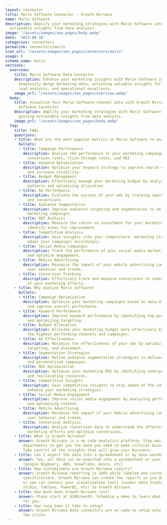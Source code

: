 ```yaml
---
layout: connector
title: Marin Software Connector - Growth Nirvana
name: Marin Software
description: Amplify your marketing strategies with Marin Software integration, gaining
  actionable insights from data analysis.
image: "/assets/images/seo_pages/body.webp"
date: '2023-09-18'
categories: connectors
permalink: connectors/marin
icon_url: "/assets/images/seo_pages/connectors/marin"
usage: 0
schema_name: marin
sections:
  overview:
    title: Marin Software Data Connector
    description: Enhance your marketing insights with Marin Software integration.
      Seamlessly merge marketing data, unlocking valuable insights for campaign strategies,
      lead analysis, and operational excellence.
    image_url: "/assets/images/seo_pages/overview.webp"
  body:
    title: Visualize Your Marin Software channel data with Growth Nirvana's Marin
      Software Connector
    description: Amplify your marketing strategies with Marin Software integration,
      gaining actionable insights from data analysis.
    image_url: "/assets/images/seo_pages/body.webp"
  faq:
    title: FAQs
    questions:
    - title: What are the most popular metrics in Marin Software to analyze?
      bullets:
      - title: Campaign Performance
        description: Analyze the performance of your marketing campaigns, including
          conversion rates, click-through rates, and ROI.
      - title: Keyword Optimization
        description: Optimize your keyword strategy to improve search engine rankings
          and increase visibility.
      - title: Budget Management
        description: Effectively manage your marketing budget by analyzing spending
          patterns and optimizing allocation.
      - title: Ad Performance
        description: Evaluate the success of your ads by tracking impressions, clicks,
          and conversions.
      - title: Audience Segmentation
        description: Improve audience targeting and segmentation to deliver more personalized
          marketing campaigns.
      - title: ROI Analysis
        description: Measure the return on investment for your marketing efforts and
          identify areas for improvement.
      - title: Competitive Analysis
        description: Gain insights into your competitors' marketing strategies and
          adapt your campaigns accordingly.
      - title: Social Media Campaigns
        description: Track the performance of your social media marketing campaigns
          and optimize engagement.
      - title: Mobile Advertising
        description: Maximize the impact of your mobile advertising campaigns by analyzing
          user behavior and trends.
      - title: Conversion Tracking
        description: Effectively track and measure conversions to understand the effectiveness
          of your marketing efforts.
    - title: Why analyze Marin Software?
      bullets:
      - title: Campaign Optimization
        description: Optimize your marketing campaigns based on data-driven insights
          and improve overall performance.
      - title: Keyword Performance
        description: Improve keyword performance by identifying top-performing keywords
          and optimizing targeting.
      - title: Budget Allocation
        description: Allocate your marketing budget more effectively by identifying
          the highest performing channels and campaigns.
      - title: Ad Effectiveness
        description: Maximize the effectiveness of your ads by optimizing ad copy,
          targeting, and placement.
      - title: Segmentation Strategies
        description: Refine audience segmentation strategies to deliver more targeted
          and personalized campaigns.
      - title: ROI Optimization
        description: Optimize your marketing ROI by identifying underperforming campaigns
          and reallocating resources.
      - title: Competitive Insights
        description: Gain competitive insights to stay ahead of the competition and
          enhance your marketing strategies.
      - title: Social Media Engagement
        description: Improve social media engagement by analyzing performance metrics
          and optimizing content.
      - title: Mobile Advertising
        description: Maximize the impact of your mobile advertising campaigns by analyzing
          user behavior and trends.
      - title: Conversion Analysis
        description: Analyze conversion data to understand the effectiveness of your
          marketing efforts and optimize conversions.
    - title: What is Growth Nirvana?
      answer: Growth Nirvana is a no code analytics platform. Stop waiting for other
        departments to get you the data you need to make critical business decisions.
        Take control of the insights that will grow your business.
    - title: Can I export the data into a spreadsheet or my data warehouse?
      answer: Yes, all data can be exported into a spreadsheet or your data warehouse
        (Google BigQuery, AWS, Snowflake, Azure, etc)
    - title: How customizable are Growth Nirvana reports?
      answer: Growth Nirvana reporting is 100% white labeled and customized to your
        specifications. Growth Nirvana can create the reports so you don’t have to
        or you can connect your visualization tools (Looker Data Studio/Google Data
        Studio, Tableau, PowerBI, etc) to Growth Nirvana.
    - title: How much does Growth Nirvana cost?
      answer: Plans start at $200/month. Schedule a demo to learn what plan is best
        for you.
    - title: How long does it take to setup?
      answer: Growth Nirvana data connectors are no code so setup only requires a
        few clicks.
---
```

